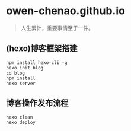 # owen-chenao.github.io

> 人生累计，重要事情至于一件。

## (hexo)博客框架搭建

```
npm install hexo-cli -g
hexo init blog
cd blog
npm install
hexo server
```

## 博客操作发布流程

```
hexo clean
hexo deploy
```

